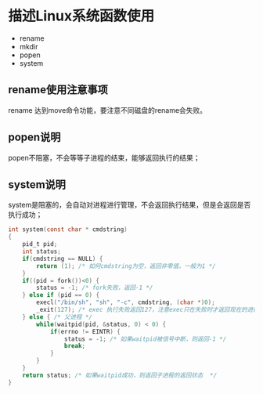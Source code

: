 # 描述Linux系统函数使用
* rename
* mkdir
* popen
* system


## rename使用注意事项

rename 达到move命令功能，要注意不同磁盘的rename会失败。

## popen说明

popen不阻塞，不会等等子进程的结束，能够返回执行的结果；

## system说明

system是阻塞的，会自动对进程进行管理，不会返回执行结果，但是会返回是否执行成功；


```c
int system(const char * cmdstring) 
{
    pid_t pid;
    int status;
    if(cmdstring == NULL) {
        return (1); /* 如何cmdstring为空，返回非零值，一般为1 */
    }
    if((pid = fork())<0) {
        status = -1; /* fork失败，返回-1 */
    } else if (pid == 0) {
        execl("/bin/sh", "sh", "-c", cmdstring, (char *)0);
        _exit(127); /* exec 执行失败返回127，注意exec只在失败时才返回现在的进程，成功的话现在进程就不存在 */
    } else { /* 父进程 */
        while(waitpid(pid, &status, 0) < 0) {
            if(errno != EINTR) {
                status = -1; /* 如果waitpid被信号中断，则返回-1 */
                break;
            }
        }
    }
    return status; /* 如果waitpid成功，则返回子进程的返回状态  */
}

```

